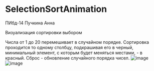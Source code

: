 # SelectionSortAnimation
ПИбд-14 Пучкина Анна

Визуализация сортировки выбором

Числа от 1 до 20 перемешивает в случайном порядке. Сортировка проходится то одному столбцу, подкрашивая его в черный, минимальный элемент, с которым будет меняться местами, - в красный. 
Сброс - обновление случайного порядка чисел.
![image](https://user-images.githubusercontent.com/132583706/236272818-0941d52c-9906-4ebb-9fda-be3390b1f8c2.png)
![image](https://user-images.githubusercontent.com/132583706/236272930-502ac55b-8b9e-4756-9c92-093bb690d5ab.png)
